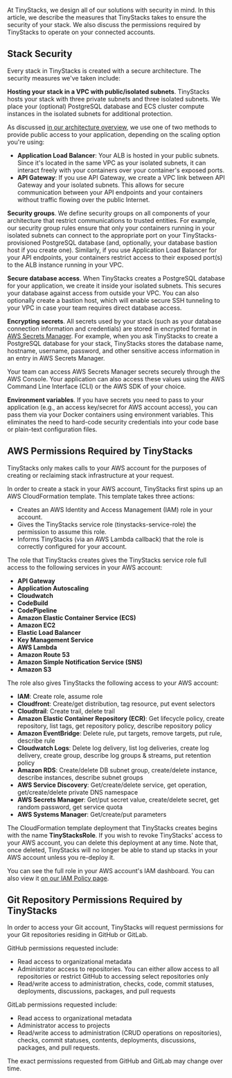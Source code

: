 At TinyStacks, we design all of our solutions with security in mind. In this article, we describe the measures that TinyStacks takes to ensure the security of your stack. We also discuss the permissions required by TinyStacks to operate on your connected accounts. 

## Stack Security 

Every stack in TinyStacks is created with a secure architecture. The security measures we've taken include: 

**Hosting your stack in a VPC with public/isolated subnets**. TinyStacks hosts your stack with three private subnets and three isolated subnets. We place your (optional) PostgreSQL database and ECS cluster compute instances in the isolated subnets for additional protection. 

As discussed [in our architecture overview](architecture.md), we use one of two methods to provide public access to your application, depending on the scaling option you're using:

* **Application Load Balancer**: Your ALB is hosted in your public subnets. Since it's located in the same VPC as your isolated subnets, it can interact freely with your containers over your container's exposed ports.
* **API Gateway**: If you use API Gateway, we create a VPC link between API Gateway and your isolated subnets. This allows for secure communication between your API endpoints and your containers without traffic flowing over the public Internet. 

**Security groups**. We define security groups on all components of your architecture that restrict communications to trusted entities. For example, our security group rules ensure that only your containers running in your isolated subnets can connect to the appropriate port on your TinyStacks-provisioned PostgreSQL database (and, optionally, your database bastion host if you create one). Similarly, if you use Application Load Balancer for your API endpoints, your containers restrict access to their exposed port(s) to the ALB instance running in your VPC. 

**Secure database access**. When TinyStacks creates a PostgreSQL database for your application, we create it inside your isolated subnets. This secures your database against access from outside your VPC. You can also optionally create a bastion host, which will enable secure SSH tunneling to your VPC in case your team requires direct database access. 

**Encrypting secrets**. All secrets used by your stack (such as your database connection information and credentials) are stored in encrypted format in [AWS Secrets Manager](https://aws.amazon.com/secrets-manager/). For example, when you ask TinyStacks to create a PostgreSQL database for your stack, TinyStacks stores the database name, hostname, username, password, and other sensitive access information in an entry in AWS Secrets Manager.

Your team can access AWS Secrets Manager secrets securely through the AWS Console. Your application can also access these values using the AWS Command Line Interface (CLI) or the AWS SDK of your choice. 

**Environment variables**. If you have secrets you need to pass to your application (e.g., an access key/secret for AWS account access), you can pass them via your Docker containers using environment variables. This eliminates the need to hard-code security credentials into your code base or plain-text configuration files. 

## AWS Permissions Required by TinyStacks

TinyStacks only makes calls to your AWS account for the purposes of creating or reclaiming stack  infrastructure at your request. 

In order to create a stack in your AWS account, TinyStacks first spins up an AWS CloudFormation template. This template takes three actions: 

* Creates an AWS Identity and Access Management (IAM) role in your account. 
* Gives the TinyStacks service role (tinystacks-service-role) the permission to assume this role. 
* Informs TinyStacks (via an AWS Lambda callback) that the role is correctly configured for your account. 

The role that TinyStacks creates gives the TinyStacks service role full access to the following services in your AWS account: 

* **API Gateway**
* **Application Autoscaling**
* **Cloudwatch**
* **CodeBuild**
* **CodePipeline**
* **Amazon Elastic Container Service (ECS)**
* **Amazon EC2**
* **Elastic Load Balancer**
* **Key Management Service**
* **AWS Lambda**
* **Amazon Route 53**
* **Amazon Simple Notification Service (SNS)**
* **Amazon S3**

The role also gives TinyStacks the following access to your AWS account: 

* **IAM**: Create role, assume role
* **Cloudfront**: Create/get distribution, tag resource, put event selectors
* **Cloudtrail**: Create trail, delete trail
* **Amazon Elastic Container Repository (ECR)**: Get lifecycle policy, create repository, list tags, get repository policy, describe repository policy
* **Amazon EventBridge**: Delete rule, put targets, remove targets, put rule, describe rule
* **Cloudwatch Logs**: Delete log delivery, list log deliveries, create log delivery, create group, describe log groups & streams, put retention policy
* **Amazon RDS**: Create/delete DB subnet group, create/delete instance, describe instances, describe subnet groups
* **AWS Service Discovery**: Get/create/delete service, get operation, get/create/delete private DNS namespace
* **AWS Secrets Manager**: Get/put secret value, create/delete secret, get random password, get service quota
* **AWS Systems Manager**: Get/create/put parameters

The CloudFormation template deployment that TinyStacks creates begins with the name **TinyStacksRole**. If you wish to revoke TinyStacks' access to your AWS account, you can delete this deployment at any time. Note that, once deleted, TinyStacks will no longer be able to stand up stacks in your AWS account unless you re-deploy it.

You can see the full role in your AWS account's IAM dashboard. You can also view it [on our IAM Policy page](iam-policy.md).

## Git Repository Permissions Required by TinyStacks

In order to access your Git account, TinyStacks will request permissions for your Git repositories residing in GitHub or GitLab. 

GitHub permissions requested include: 

* Read access to organizational metadata
* Administrator access to repositories. You can either allow access to all repositories or restrict GitHub to accessing select repositories only
* Read/write access to administration, checks, code, commit statuses, deployments, discussions, packages, and pull requests

GitLab permissions requested include:

* Read access to organizational metadata
* Administrator access to projects
* Read/write access to administration (CRUD operations on repositories), checks, commit statuses, contents, deployments, discussions, packages, and pull requests.

The exact permissions requested from GitHub and GitLab may change over time.